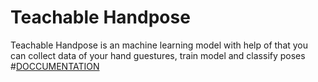 # Teachable Handpose
Teachable Handpose is an machine learning model with help of that you can collect data of your hand guestures, train model and classify poses
#[DOCCUMENTATION](https://github.com/saleem3864/teachable-handpose.git)
